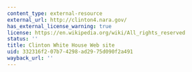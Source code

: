 ```yaml
---
content_type: external-resource
external_url: http://clinton4.nara.gov/
has_external_license_warning: true
license: https://en.wikipedia.org/wiki/All_rights_reserved
status: ''
title: Clinton White House Web site
uid: 332316f2-07b7-4298-ad29-75d090f2a491
wayback_url: ''
---
```


